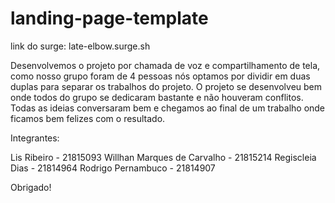 # landing-page-template
link do surge: late-elbow.surge.sh

Desenvolvemos o projeto por chamada de voz e compartilhamento de tela, como nosso grupo foram de 4 pessoas nós optamos por dividir em duas duplas para separar os trabalhos do projeto.
O projeto se desenvolveu bem onde todos do grupo se dedicaram bastante e não houveram conflitos.
Todas as ideias conversaram bem e chegamos ao final de um trabalho onde ficamos bem felizes com o resultado.

Integrantes:

Lis Ribeiro - 21815093
Willhan Marques de Carvalho - 21815214
Regiscleia Dias - 21814964
Rodrigo Pernambuco - 21814907

Obrigado!

